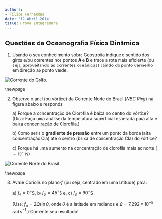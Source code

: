 ```yaml
---
authors:
- Filipe Fernandes
date: '12-Abril-2014'
title: Prova Integradora
...
```



## Questões de Oceanografia Física Dinâmica

1. Usando o seu conhecimento sobre Geostrofia indique o sentido dos
   giros e/ou correntes nos pontos **A** e **B** e trace a rota mais
   eficiente (ou seja, aproveitando as correntes oceânicas) saindo do ponto
   vermelho em direção ao ponto verde.

![Corrente do Golfo.](./figures/gs_02jun13.png)


\newpage

2. Observe o anel (ou vórtice) da Corrente Norte do Brasil (*NBC Ring*) na
   figura abaixo e responda:

    a) Porque a concentração de Clorofila é baixa no centro do vórtice?
       (Dica: Faça uma análise da temperatura superficial esperada para alta e
        baixa concentração de Clorofila.)

    b) Como seria o **gradiente de pressão** entre um ponto da borda (alta
       concentração Cla) até o centro (baixa de concentração Cla) do vórtice?

    c) Porque há uma aumento na concentração de clorofila mais ao norte
       ($\sim 10^{\circ}$ N)

![Corrente Norte do Brasil.](figures/NBC.png)

\newpage

3. Avalie Coriolis no plano-$f$ (ou seja, centrado em uma latitude) para:

    a) $f_o = 0^{\circ}$S,
    b) $f_o = 45^{\circ}$S e,
    c) $f_o = 90^{\circ}$S .

    (Use: $f_o = 2\Omega\sin\theta$, onde $\theta$ é a latitude em radianos e $\Omega = 7.292 \times 10^{-5}$ rad s$^{-1}$.)  Comente seu resultado!

<!--
pandoc --smart --normalize --standalone \
       --variable geometry:margin=1in \
       --latex-engine=xelatex \
       --from markdown prova_integradora.md \
       --to latex \
       --output prova_integradora.pdf
-->
